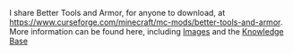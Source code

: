 I share Better Tools and Armor, for anyone to download, at https://www.curseforge.com/minecraft/mc-mods/better-tools-and-armor.
More information can be found here, including [Images](https://www.curseforge.com/minecraft/mc-mods/better-tools-and-armor/screenshots) and the [Knowledge Base](https://docs.google.com/document/d/1jKztQ1YEpPErusHkFUMrI3bDu6pMo10PE7mQgh6YHh0/edit?usp=sharing)
